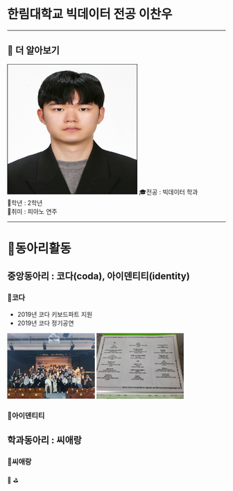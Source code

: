 # 한림대학교 빅데이터 전공 이찬우
---
## 🔎 더 알아보기
<img src= 이찬우.jpg height=300, width=300>
🎓전공 : 빅데이터 학과<br>
📕학년 : 2학년<br>
🎵취미 : 피아노 연주   

----
# 📌동아리활동

## 중앙동아리 : 코다(coda), 아이덴티티(identity)

### 🎹코다
* 2019년 코다 키보드파트 지원
* 2019년 코다 정기공연

<img src=KakaoTalk_20220525_220513230.jpg width="40%">
<img src=coda1.jpg width="40%">

### 🎲아이덴티티

## 학과동아리 : 씨애랑

### 📝씨애랑


📢
⛳
